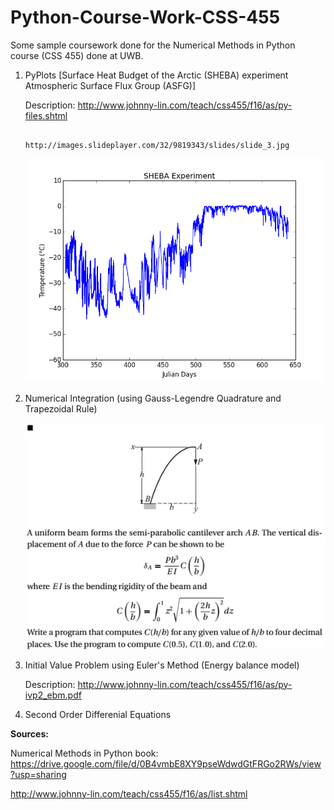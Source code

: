 # Python-Course-Work-CSS-455
Some sample coursework done for the Numerical Methods in Python course (CSS 455) done at UWB.

1. PyPlots [Surface Heat Budget of the Arctic (SHEBA) experiment Atmospheric Surface Flux Group (ASFG)]

   Description: http://www.johnny-lin.com/teach/css455/f16/as/py-files.shtml
   
                http://images.slideplayer.com/32/9819343/slides/slide_3.jpg

   ![alt text](https://raw.githubusercontent.com/karimo94/Python-Course-Work-CSS-455/master/PyPlots/oumghar%2C%20karim-py_files_plots.png)
   

2. Numerical Integration (using Gauss-Legendre Quadrature and Trapezoidal Rule)

   ![alt text](https://raw.githubusercontent.com/karimo94/Python-Course-Work-CSS-455/master/Second%20Order%20Differental%20Equations/numintpython_zps2w16ni3c.PNG)

3. Initial Value Problem using Euler's Method (Energy balance model)

   Description: http://www.johnny-lin.com/teach/css455/f16/as/py-ivp2_ebm.pdf

4. Second Order Differenial Equations 
   

**Sources:** 

Numerical Methods in Python book: https://drive.google.com/file/d/0B4vmbE8XY9pseWdwdGtFRGo2RWs/view?usp=sharing

http://www.johnny-lin.com/teach/css455/f16/as/list.shtml
